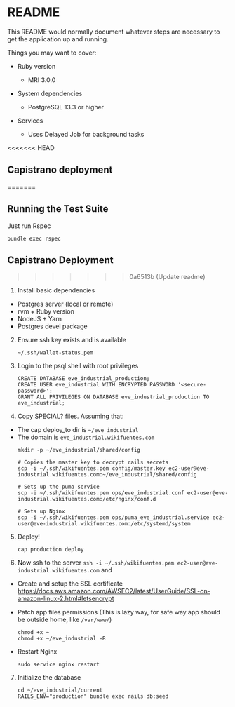 # README

This README would normally document whatever steps are necessary to get the
application up and running.

Things you may want to cover:

* Ruby version
  * MRI 3.0.0

* System dependencies
  * PostgreSQL 13.3 or higher

* Services <!-- (job queues, cache servers, search engines, etc.) -->
  * Uses Delayed Job for background tasks

<<<<<<< HEAD
## Capistrano deployment
=======
<!-- * Configuration -->

## Running the Test Suite

Just run Rspec
```
bundle exec rspec
```

## Capistrano Deployment
>>>>>>> 0a6513b (Update readme)

1. Install basic dependencies
  * Postgres server (local or remote)
  * rvm + Ruby version
  * NodeJS + Yarn
  * Postgres devel package

2. Ensure ssh key exists and is available
    ```
    ~/.ssh/wallet-status.pem
    ```

3. Login to the psql shell with root privileges
    ```
    CREATE DATABASE eve_industrial_production;
    CREATE USER eve_industrial WITH ENCRYPTED PASSWORD '<secure-password>';
    GRANT ALL PRIVILEGES ON DATABASE eve_industrial_production TO eve_industrial;
    ```

4. Copy SPECIAL? files. Assuming that:
  * The cap deploy_to dir is `~/eve_industrial`
  * The domain is `eve_industrial.wikifuentes.com`
    ```
    mkdir -p ~/eve_industrial/shared/config

    # Copies the master key to decrypt rails secrets
    scp -i ~/.ssh/wikifuentes.pem config/master.key ec2-user@eve-industrial.wikifuentes.com:~/eve_industrial/shared/config

    # Sets up the puma service
    scp -i ~/.ssh/wikifuentes.pem ops/eve_industrial.conf ec2-user@eve-industrial.wikifuentes.com:/etc/nginx/conf.d

    # Sets up Nginx
    scp -i ~/.ssh/wikifuentes.pem ops/puma_eve_industrial.service ec2-user@eve-industrial.wikifuentes.com:/etc/systemd/system
    ```

5. Deploy!
    ```
    cap production deploy
    ```

6. Now ssh to the server `ssh -i ~/.ssh/wikifuentes.pem ec2-user@eve-industrial.wikifuentes.com` and
  * Create and setup the SSL certificate https://docs.aws.amazon.com/AWSEC2/latest/UserGuide/SSL-on-amazon-linux-2.html#letsencrypt

  * Patch app files permissions (This is lazy way, for safe way app should be outside home, like `/var/www/`)
    ```
    chmod +x ~
    chmod +x ~/eve_industrial -R
    ```

  * Restart Nginx
    ```
    sudo service nginx restart
    ```

7. Initialize the database
    ```
    cd ~/eve_industrial/current
    RAILS_ENV="production" bundle exec rails db:seed
    ```

<!-- * Configuration -->

<!-- * How to run the test suite -->
